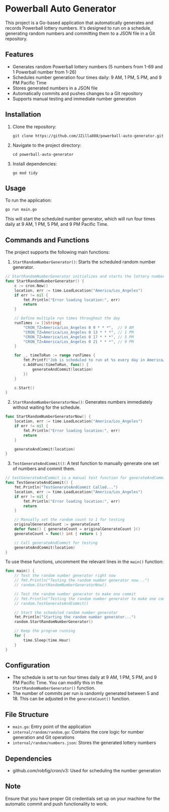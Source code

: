 # Powerball Auto Generator

This project is a Go-based application that automatically generates and records Powerball lottery numbers. It's designed to run on a schedule, generating random numbers and committing them to a JSON file in a Git repository.

## Features

- Generates random Powerball lottery numbers (5 numbers from 1-69 and 1 Powerball number from 1-26)
- Schedules number generation four times daily: 9 AM, 1 PM, 5 PM, and 9 PM Pacific Time
- Stores generated numbers in a JSON file
- Automatically commits and pushes changes to a Git repository
- Supports manual testing and immediate number generation

## Installation

1. Clone the repository:
   ```
   git clone https://github.com/JZilla808/powerball-auto-generator.git
   ```

2. Navigate to the project directory:
   ```
   cd powerball-auto-generator
   ```

3. Install dependencies:
   ```
   go mod tidy
   ```

## Usage

To run the application:

```
go run main.go
```

This will start the scheduled number generator, which will run four times daily at 9 AM, 1 PM, 5 PM, and 9 PM Pacific Time.

## Commands and Functions

The project supports the following main functions:

1. `StartRandomNumberGenerator()`: Starts the scheduled random number generator.
   
```go
// StartRandomNumberGenerator initializes and starts the lottery number generator
func StartRandomNumberGenerator() {
	c := cron.New()
	location, err := time.LoadLocation("America/Los_Angeles")
	if err != nil {
		fmt.Println("Error loading location:", err)
		return
	}

	// Define multiple run times throughout the day
	runTimes := []string{
		"CRON_TZ=America/Los_Angeles 0 9 * * *",  // 9 AM
		"CRON_TZ=America/Los_Angeles 0 13 * * *", // 1 PM
		"CRON_TZ=America/Los_Angeles 0 17 * * *", // 5 PM
		"CRON_TZ=America/Los_Angeles 0 21 * * *", // 9 PM
	}

	for _, timeToRun := range runTimes {
		fmt.Printf("Job is scheduled to run at %s every day in America/Los_Angeles timezone.\n", timeToRun)
		c.AddFunc(timeToRun, func() {
			generateAndCommit(location)
		})
	}

	c.Start()
}
```

2. `StartRandomNumberGeneratorNow()`: Generates numbers immediately without waiting for the schedule.
   
```go
func StartRandomNumberGeneratorNow() {
	location, err := time.LoadLocation("America/Los_Angeles")
	if err != nil {
		fmt.Println("Error loading location:", err)
		return
	}

	generateAndCommit(location)
}
```

3. `TestGenerateAndCommit()`: A test function to manually generate one set of numbers and commit them.
   
```go
// testGenerateAndCommit is a manual test function for generateAndCommit
func TestGenerateAndCommit() {
	fmt.Println("TestGenerateAndCommit Called...")
	location, err := time.LoadLocation("America/Los_Angeles")
	if err != nil {
		fmt.Println("Error loading location:", err)
		return
	}

	// Manually set the random count to 1 for testing
	originalGenerateCount := generateCount
	defer func() { generateCount = originalGenerateCount }()
	generateCount = func() int { return 1 }

	// Call generateAndCommit for testing
	generateAndCommit(location)
}
```

To use these functions, uncomment the relevant lines in the `main()` function:

```go
func main() {
	// Test the random number generator right now
	// fmt.Println("Testing the random number generator now...")
	// random.StartRandomNumberGeneratorNow()

	// Test the random number generator to make one commit
	// fmt.Println("Testing the random number generator to make one commit...")
	// random.TestGenerateAndCommit()

	// Start the scheduled random number generator
	fmt.Println("Starting the random number generator...")
	random.StartRandomNumberGenerator()

	// Keep the program running
	for {
		time.Sleep(time.Hour)
	}
}
```

## Configuration

- The schedule is set to run four times daily at 9 AM, 1 PM, 5 PM, and 9 PM Pacific Time. You can modify this in the `StartRandomNumberGenerator()` function.
- The number of commits per run is randomly generated between 5 and 18. This can be adjusted in the `generateCount()` function.

## File Structure

- `main.go`: Entry point of the application
- `internal/random/random.go`: Contains the core logic for number generation and Git operations
- `internal/random/numbers.json`: Stores the generated lottery numbers

## Dependencies

- github.com/robfig/cron/v3: Used for scheduling the number generation

## Note

Ensure that you have proper Git credentials set up on your machine for the automatic commit and push functionality to work.